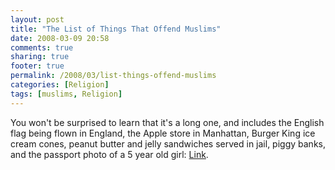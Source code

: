 ```yaml
---
layout: post
title: "The List of Things That Offend Muslims"
date: 2008-03-09 20:58
comments: true
sharing: true
footer: true
permalink: /2008/03/list-things-offend-muslims
categories: [Religion]
tags: [muslims, Religion]
---
```

You won't be surprised to learn that it's a long one, and includes the English flag being flown in England, the Apple store in Manhattan, Burger King ice cream cones, peanut butter and jelly sandwiches served in jail, piggy banks, and the passport photo of a 5 year old girl: <a href="http://amboytimes.typepad.com/the_amboy_times/2007/02/the_list_of_thi.html">Link</a>.
